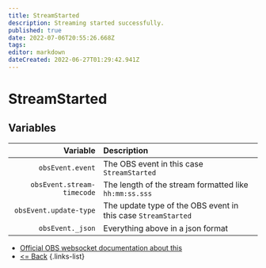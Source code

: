 ```yaml
---
title: StreamStarted
description: Streaming started successfully.
published: true
date: 2022-07-06T20:55:26.668Z
tags: 
editor: markdown
dateCreated: 2022-06-27T01:29:42.941Z
---
```


# StreamStarted

## Variables

| Variable | Description |
|---------:|:------------|
| `obsEvent.event` | The OBS event in this case `StreamStarted`
| `obsEvent.stream-timecode` | The length of the stream formatted like `hh:mm:ss.sss`
| `obsEvent.update-type` | The update type of the OBS event in this case `StreamStarted`
| `obsEvent._json` | Everything above in a json format

* [Official OBS websocket documentation about this](https://github.com/obsproject/obs-websocket/blob/4.x-current/docs/generated/protocol.md#streamstarted)
* [<= Back](/en/Broadcasters/OBS/Events)
{.links-list}
